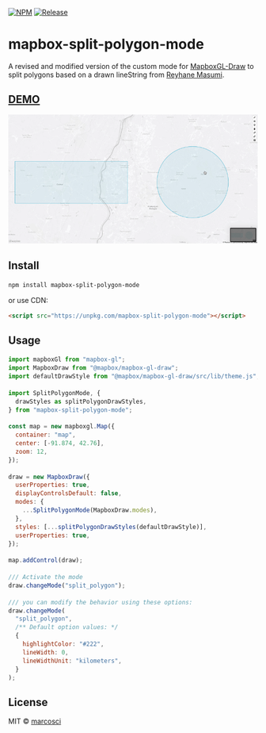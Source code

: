 [![NPM](https://img.shields.io/npm/v/mapbox-split-polygon-mode.svg)](https://www.npmjs.com/package/mapbox-split-polygon-mode)
[![Release](https://github.com/marcosci/mapbox-split-polygon-mode/actions/workflows/release.yml/badge.svg)](https://github.com/marcosci/mapbox-split-polygon-mode/actions/workflows/release.yml)

# mapbox-split-polygon-mode

A revised and modified version of the custom mode for [MapboxGL-Draw](https://github.com/mapbox/mapbox-gl-draw) to split polygons based on a drawn lineString from [Reyhane Masumi](https://github.com/ReyhaneMasumi/mapbox-gl-draw-split-polygon-mode/blob/main/.github/workflows/develop.yml).

## [DEMO](https://marcosci.github.io/mapbox-gl-draw-circle/)

![A GIF showing how to split a polygon](demo/example.gif)

## Install

```bash
npm install mapbox-split-polygon-mode
```

or use CDN:

```html
<script src="https://unpkg.com/mapbox-split-polygon-mode"></script>
```

## Usage

```js
import mapboxGl from "mapbox-gl";
import MapboxDraw from "@mapbox/mapbox-gl-draw";
import defaultDrawStyle from "@mapbox/mapbox-gl-draw/src/lib/theme.js";

import SplitPolygonMode, {
  drawStyles as splitPolygonDrawStyles,
} from "mapbox-split-polygon-mode";

const map = new mapboxgl.Map({
  container: "map",
  center: [-91.874, 42.76],
  zoom: 12,
});

draw = new MapboxDraw({
  userProperties: true,
  displayControlsDefault: false,
  modes: {
    ...SplitPolygonMode(MapboxDraw.modes),
  },
  styles: [...splitPolygonDrawStyles(defaultDrawStyle)],
  userProperties: true,
});

map.addControl(draw);

/// Activate the mode
draw.changeMode("split_polygon");

/// you can modify the behavior using these options:
draw.changeMode(
  "split_polygon",
  /** Default option values: */
  {
    highlightColor: "#222",
    lineWidth: 0,
    lineWidthUnit: "kilometers",
  }
);
```

## License

MIT © [marcosci](LICENSE)

